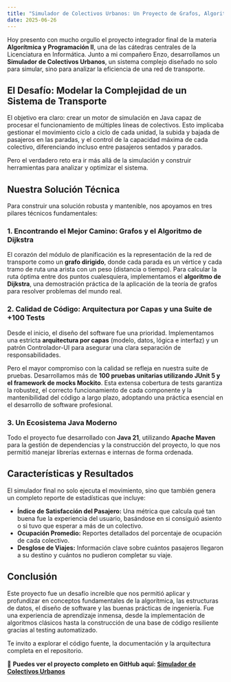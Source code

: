```yaml
---
title: "Simulador de Colectivos Urbanos: Un Proyecto de Grafos, Algoritmos y Java"
date: 2025-06-26
---
```


Hoy presento con mucho orgullo el proyecto integrador final de la materia **Algorítmica y Programación II**, una de las cátedras centrales de la Licenciatura en Informática. Junto a mi compañero Enzo, desarrollamos un **Simulador de Colectivos Urbanos**, un sistema complejo diseñado no solo para simular, sino para analizar la eficiencia de una red de transporte.

## El Desafío: Modelar la Complejidad de un Sistema de Transporte

El objetivo era claro: crear un motor de simulación en Java capaz de procesar el funcionamiento de múltiples líneas de colectivos. Esto implicaba gestionar el movimiento ciclo a ciclo de cada unidad, la subida y bajada de pasajeros en las paradas, y el control de la capacidad máxima de cada colectivo, diferenciando incluso entre pasajeros sentados y parados.

Pero el verdadero reto era ir más allá de la simulación y construir herramientas para analizar y optimizar el sistema.

## Nuestra Solución Técnica

Para construir una solución robusta y mantenible, nos apoyamos en tres pilares técnicos fundamentales:

### 1. Encontrando el Mejor Camino: Grafos y el Algoritmo de Dijkstra

El corazón del módulo de planificación es la representación de la red de transporte como un **grafo dirigido**, donde cada parada es un vértice y cada tramo de ruta una arista con un peso (distancia o tiempo). Para calcular la ruta óptima entre dos puntos cualesquiera, implementamos el **algoritmo de Dijkstra**, una demostración práctica de la aplicación de la teoría de grafos para resolver problemas del mundo real.

### 2. Calidad de Código: Arquitectura por Capas y una Suite de +100 Tests

Desde el inicio, el diseño del software fue una prioridad. Implementamos una estricta **arquitectura por capas** (modelo, datos, lógica e interfaz) y un patrón Controlador-UI para asegurar una clara separación de responsabilidades.

Pero el mayor compromiso con la calidad se refleja en nuestra suite de pruebas. Desarrollamos más de **100 pruebas unitarias utilizando JUnit 5 y el framework de mocks Mockito**. Esta extensa cobertura de tests garantiza la robustez, el correcto funcionamiento de cada componente y la mantenibilidad del código a largo plazo, adoptando una práctica esencial en el desarrollo de software profesional.

### 3. Un Ecosistema Java Moderno

Todo el proyecto fue desarrollado con **Java 21**, utilizando **Apache Maven** para la gestión de dependencias y la construcción del proyecto, lo que nos permitió manejar librerías externas e internas de forma ordenada.

## Características y Resultados

El simulador final no solo ejecuta el movimiento, sino que también genera un completo reporte de estadísticas que incluye:

* **Índice de Satisfacción del Pasajero:** Una métrica que calcula qué tan buena fue la experiencia del usuario, basándose en si consiguió asiento o si tuvo que esperar a más de un colectivo.
* **Ocupación Promedio:** Reportes detallados del porcentaje de ocupación de cada colectivo.
* **Desglose de Viajes:** Información clave sobre cuántos pasajeros llegaron a su destino y cuántos no pudieron completar su viaje.

## Conclusión

Este proyecto fue un desafío increíble que nos permitió aplicar y profundizar en conceptos fundamentales de la algorítmica, las estructuras de datos, el diseño de software y las buenas prácticas de ingeniería. Fue una experiencia de aprendizaje inmensa, desde la implementación de algoritmos clásicos hasta la construcción de una base de código resiliente gracias al testing automatizado.

Te invito a explorar el código fuente, la documentación y la arquitectura completa en el repositorio.

🚀 **Puedes ver el proyecto completo en GitHub aquí: [Simulador de Colectivos Urbanos](https://github.com/MiyoBran/simulador-colectivos)**
